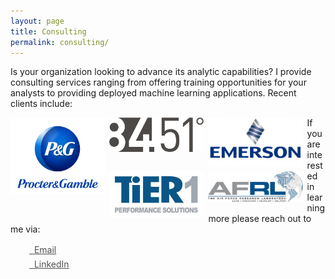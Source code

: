 ```yaml
---
layout: page
title: Consulting
permalink: consulting/
---
```


<STYLE TYPE="text/css"> 
<!-- 
.nomargin {
  margin-top: 0px;
  margin-bottom: 0px;
  padding: 0px;
}

.headmargin {
  margin-top: 10px;
  margin-bottom: 10px;
  padding: 10px;
}

--> 
</STYLE>

Is your organization looking to advance its analytic capabilities?  I provide consulting services ranging from offering training opportunities for your analysts to providing deployed machine learning applications.  Recent clients include:

<div style="width: 100%;">

<div style="float: left; width: 30%; height: 100%; margin-right: .5em; margin-bottom: .5em;">
  <img src="/public/images/consulting/maxresdefault.jpg" style="display: block; margin: auto;" />
</div>

<div style="float: left; width: 30%; height: 100%; margin-right: .5em; margin-bottom: .5em;">
  <img src="/public/images/consulting/CEU-F6iWAAAkY5c.png" style="display: block; margin: auto;" />
</div>

<div style="float: left; width: 30%; height: 100%; margin-right: .5em; margin-bottom: .5em;">
  <img src="/public/images/consulting/emerson-electric.jpg" style="display: block; margin: auto;" />
</div>

</div>


<div style="width: 100%;">

<div style="float: left; width: 30%; margin-right: .5em; margin-bottom: .5em;">
  <img src="/public/images/consulting/fcc35a95fbd868fc70bab9aefb7fb66b.jpg" style="display: block; margin: auto;" />
</div>

<div style="float: left; width: 30%; margin-right: .5em; margin-bottom: .5em;">
  <img src="/public/images/consulting/d185fc_98f6a41377db48dfa278c71262a10b76_mv2.jpg" style="display: block; margin: auto;" />
</div>

</div>

  
If you are interested in learning more please reach out to me via:

<div class="contact-buttons" style="line-height:160%;margin-left:30px;margin-top:10px">
<p>
<a href="mailto:bradleyboehmke@gmail.com" target="_blank" style="color:#515151;"><i class="fa fa-envelope" style="font-size:1em"></i> &nbsp; Email<br></a> 
<a href="https://www.linkedin.com/in/brad-boehmke-ph-d-9b0a257" target="_blank" style="color:#515151;"><i class="fa fa-linkedin" style="font-size:1em"></i> &nbsp; LinkedIn<br></a>
</p>
</div>
